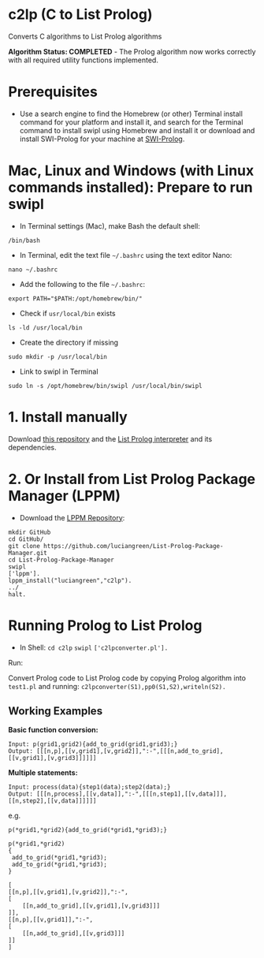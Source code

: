 # c2lp (C to List Prolog)
Converts C algorithms to List Prolog algorithms

**Algorithm Status: COMPLETED** - The Prolog algorithm now works correctly with all required utility functions implemented.

# Prerequisites

* Use a search engine to find the Homebrew (or other) Terminal install command for your platform and install it, and search for the Terminal command to install swipl using Homebrew and install it or download and install SWI-Prolog for your machine at <a href="https://www.swi-prolog.org/build/">SWI-Prolog</a>.

# Mac, Linux and Windows (with Linux commands installed): Prepare to run swipl

* In Terminal settings (Mac), make Bash the default shell:

```
/bin/bash
```

* In Terminal, edit the text file `~/.bashrc` using the text editor Nano:

```
nano ~/.bashrc
```

* Add the following to the file `~/.bashrc`:

```
export PATH="$PATH:/opt/homebrew/bin/"
```

* Check if `usr/local/bin` exists

```
ls -ld /usr/local/bin
```

* Create the directory if missing

```
sudo mkdir -p /usr/local/bin
```

* Link to swipl in Terminal

```
sudo ln -s /opt/homebrew/bin/swipl /usr/local/bin/swipl
```

# 1. Install manually

Download <a href="http://github.com/luciangreen/c2lp/">this repository</a> and the <a href="https://github.com/luciangreen/listprologinterpreter">List Prolog interpreter</a> and its dependencies.

# 2. Or Install from List Prolog Package Manager (LPPM)

* Download the <a href="https://github.com/luciangreen/List-Prolog-Package-Manager">LPPM Repository</a>:

```
mkdir GitHub
cd GitHub/
git clone https://github.com/luciangreen/List-Prolog-Package-Manager.git
cd List-Prolog-Package-Manager
swipl
['lppm'].
lppm_install("luciangreen","c2lp").
../
halt.
```

# Running Prolog to List Prolog

* In Shell:
`cd c2lp`
`swipl`
`['c2lpconverter.pl'].`

Run:

Convert Prolog code to List Prolog code by copying Prolog algorithm into `test1.pl` and running: `c2lpconverter(S1),pp0(S1,S2),writeln(S2).`

## Working Examples

**Basic function conversion:**
```
Input: p(grid1,grid2){add_to_grid(grid1,grid3);}
Output: [[[n,p],[[v,grid1],[v,grid2]],":-",[[[n,add_to_grid],[[v,grid1],[v,grid3]]]]]]
```

**Multiple statements:**
```
Input: process(data){step1(data);step2(data);}
Output: [[[n,process],[[v,data]],":-",[[[n,step1],[[v,data]]],[[n,step2],[[v,data]]]]]]
```

e.g.
```
p(*grid1,*grid2){add_to_grid(*grid1,*grid3);}

p(*grid1,*grid2)
{
 add_to_grid(*grid1,*grid3);
 add_to_grid(*grid1,*grid3);
}

[
[[n,p],[[v,grid1],[v,grid2]],":-",
[
	[[n,add_to_grid],[[v,grid1],[v,grid3]]]
]],
[[n,p],[[v,grid1]],":-",
[
	[[n,add_to_grid],[[v,grid3]]]
]]
]
```


